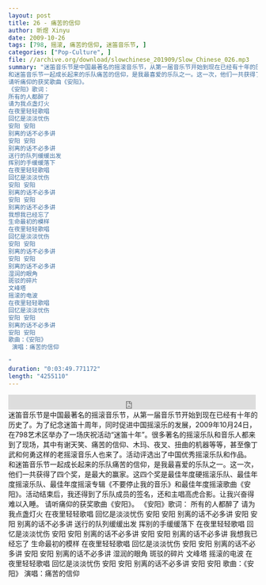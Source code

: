 ```yaml
---
layout: post
title: 26 - 痛苦的信仰
author: 昕煜 Xinyu
date: 2009-10-26
tags: [798, 摇滚, 痛苦的信仰, 迷笛音乐节, ]
categories: ["Pop-Culture", ]
file: //archive.org/download/slowchinese_201909/Slow_Chinese_026.mp3
summary: "迷笛音乐节是中国最著名的摇滚音乐节，从第一届音乐节开始到现在已经有十年的历史了。为了纪念迷笛十周年，同时促进中国摇滚乐的发展，2009年10月24日，在798艺术区举办了一场庆祝活动“迷笛十年”。很多著名的摇滚乐队和音乐人都来到了现场，其中有谢天笑、痛苦的信仰、木玛、夜叉、扭曲的机器等等，甚至像丁武和何勇这样的老摇滚音乐人也来了。活动评选出了中国优秀摇滚乐队和作品。
和迷笛音乐节一起成长起来的乐队痛苦的信仰，是我最喜爱的乐队之一。这一次，他们一共获得了四个奖，是最大的赢家。这四个奖是最佳年度硬摇滚乐队、最佳年度摇滚乐队、最佳年度摇滚专辑《不要停止我的音乐》和最佳年度摇滚歌曲《安阳》。活动结束后，我还得到了乐队成员的签名，还和主唱高虎合影。让我兴奋得难以入睡。
请听痛仰的获奖歌曲《安阳》。
《安阳》歌词：
所有的人都醉了
请为我点盏灯火
在夜里轻轻歌唱
回忆是淡淡忧伤
安阳 安阳
别离的话不必多讲
安阳 安阳
别离的话不必多讲
送行的队列缓缓出发
挥别的手缓缓落下
在夜里轻轻歌唱
回忆是淡淡忧伤
安阳 安阳
别离的话不必多讲
安阳 安阳
别离的话不必多讲
我想我已经忘了
生命最初的模样
在夜里轻轻歌唱
回忆是淡淡忧伤
安阳 安阳
别离的话不必多讲
安阳 安阳
别离的话不必多讲
湿润的眼角
斑驳的碎片
文峰塔
摇滚的电波
在夜里轻轻歌唱
回忆是淡淡忧伤
安阳 安阳
别离的话不必多讲
安阳 安阳
歌曲：《安阳》
 演唱：痛苦的信仰

"
duration: "0:03:49.771172"
length: "4255110"
---
```


<iframe src="https://archive.org/embed/slowchinese_201909/Slow_Chinese_026.mp3" width="500" height="30" frameborder="0" webkitallowfullscreen="true" mozallowfullscreen="true" allowfullscreen></iframe>
迷笛音乐节是中国最著名的摇滚音乐节，从第一届音乐节开始到现在已经有十年的历史了。为了纪念迷笛十周年，同时促进中国摇滚乐的发展，2009年10月24日，在798艺术区举办了一场庆祝活动“迷笛十年”。很多著名的摇滚乐队和音乐人都来到了现场，其中有谢天笑、痛苦的信仰、木玛、夜叉、扭曲的机器等等，甚至像丁武和何勇这样的老摇滚音乐人也来了。活动评选出了中国优秀摇滚乐队和作品。
和迷笛音乐节一起成长起来的乐队痛苦的信仰，是我最喜爱的乐队之一。这一次，他们一共获得了四个奖，是最大的赢家。这四个奖是最佳年度硬摇滚乐队、最佳年度摇滚乐队、最佳年度摇滚专辑《不要停止我的音乐》和最佳年度摇滚歌曲《安阳》。活动结束后，我还得到了乐队成员的签名，还和主唱高虎合影。让我兴奋得难以入睡。
请听痛仰的获奖歌曲《安阳》。
《安阳》歌词：
所有的人都醉了
请为我点盏灯火
在夜里轻轻歌唱
回忆是淡淡忧伤
安阳 安阳
别离的话不必多讲
安阳 安阳
别离的话不必多讲
送行的队列缓缓出发
挥别的手缓缓落下
在夜里轻轻歌唱
回忆是淡淡忧伤
安阳 安阳
别离的话不必多讲
安阳 安阳
别离的话不必多讲
我想我已经忘了
生命最初的模样
在夜里轻轻歌唱
回忆是淡淡忧伤
安阳 安阳
别离的话不必多讲
安阳 安阳
别离的话不必多讲
湿润的眼角
斑驳的碎片
文峰塔
摇滚的电波
在夜里轻轻歌唱
回忆是淡淡忧伤
安阳 安阳
别离的话不必多讲
安阳 安阳
歌曲：《安阳》
 演唱：痛苦的信仰

